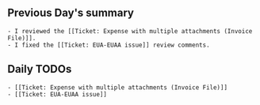 ## Previous Day's summary
	- I reviewed the [[Ticket: Expense with multiple attachments (Invoice File)]].
	- I fixed the [[Ticket: EUA-EUAA issue]] review comments.
## Daily TODOs
	- [[Ticket: Expense with multiple attachments (Invoice File)]]
	- [[Ticket: EUA-EUAA issue]]